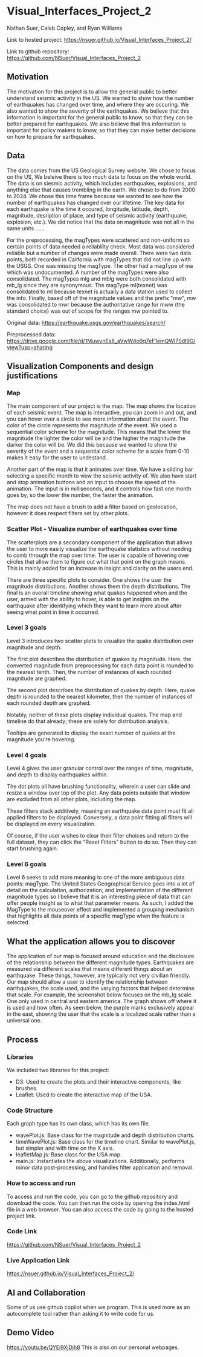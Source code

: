 # Visual_Interfaces_Project_2
Nathan Suer, Caleb Copley, and Ryan Williams

Link to hosted project: https://nsuer.github.io/Visual_Interfaces_Project_2/

Link to github repository: https://github.com/NSuer/Visual_Interfaces_Project_2

## Motivation
The motivation for this project is to allow the general public to better understand seismic activity in the US. We wanted to show how the number of earthquakes has changed over time, and where they are occuring. We also wanted to show the severity of the earthquakes. We believe that this information is important for the general public to know, so that they can be better prepared for earthquakes. We also believe that this information is important for policy makers to know, so that they can make better decisions on how to prepare for earthquakes.

## Data
The data comes from the US Geological Survey website. We chose to focus on the US, We beleive there is too much data to focus on the whole world. The data is on siesmic activity, which includes earthquakes, explosions, and anything else that causes trembling in the earth. We chose to do from 2000 to 2024. We chose this time frame because we wanted to see how the number of earthquakes has changed over our lifetime. The key data for each earthquake is the time it occured, longitude, latitude, depth, magnitude, desription of place, and type of seismic activity (earthquake, explosion, etc.). We did notice that the data on magnitude was not all in the same units ......

For the preprocessing, the magTypes were scattered and non-uniform so certain points of data needed a reliability check. Most data was considered reliable but a number of changes were made overall. There were two data points, both recorded in California with magTypes that did not line up with the USGS. One was missing the magType. The other had a magType of ma which was undocumented. A number of the magTypes were also consolidated. The magTypes mlg and mblg were both consolidated with mb_lg since they are synonymous. The magType ml(texnet) was consolidated to ml because texnet is actually a data station used to collect the info. Finally, based off of the magnitude values and the prefix "mw", mw was consolidated to mwr because the authoritative range for mww (the standard choice) was out of scope for the ranges mw pointed to.

Original data: https://earthquake.usgs.gov/earthquakes/search/

Preprocessed data: https://drive.google.com/file/d/1MuwynEs8_aVwW4o9q7eF1emQWI7Sdl9G/view?usp=sharing

## Visualization Components and design justifications

### Map
The main component of our project is the map. The map shows the location of each seismic event. The map is interactive, you can zoom in and out, and you can hover over a circle to see more information about the event. The color of the circle represents the magnitude of the event. We used a sequential color scheme for the magnitude. This means that the lower the magnitude the lighter the color will be and the higher the magnitude the darker the color will be. We did this because we wanted to show the severity of the event and a sequential color scheme for a scale from 0-10 makes it easy for the user to undestand.

Another part of the map is that it animates over time. We have a sliding bar selecting a specific month to view the seismic activity of. We also have start and stop animation buttons and an input to choose the speed of the animation. The input is in milliseconds, and it controls how fast one month goes by, so the lower the number, the faster the animation.

The map does not have a brush to add a filter based on geolocation, however it does respect filters set by other plots.

### Scatter Plot - Visualize number of earthquakes over time
The scatterplots are a secondary component of the application that allows the user to more easily visualize the earthquake statistics without needing to comb through the map over time. The user is capable of hovering over circles that allow them to figure out what that point on the graph means. This is mainly added for an increase in insight and clarity on the users end.

There are three specific plots to consider. One shows the user the magnitude distributions. Another shows them the depth distributions. The final is an overall timeline showing what quakes happened when and the user, armed with the ability to hover, is able to get insights on the earthquake after identifying which they want to learn more about after seeing what point in time it occurred.

### Level 3 goals
Level 3 introduces two scatter plots to visualize the quake distribution over magnitude and depth. 

The first plot describes the distribution of quakes by magnitude. Here, the converted magnitude from preprocessing  for each data point is rounded to the nearest tenth. Then, the number of instances of each rounded magnitude are graphed. 

The second plot describes the distribution of quakes by depth. Here, quake depth is rounded to the nearest kilometer, then the number of instances of each rounded depth are graphed.

Notably, neither of these plots display individual quakes. The map and timeline do that already; these are solely for distribution analysis. 

Tooltips are generated to display the exact number of quakes at the magnitude you're hovering. 

### Level 4 goals
Level 4 gives the user granular control over the ranges of time, magnitude, and depth to display earthquakes within. 

The dot plots all have brushing functionality, wherein a user can slide and resize a window over top of the plot. Any data points outside that window are excluded from all other plots, including the map. 

These filters stack additively, meaning an earthquake data point must fit all applied filters to be displayed. Conversely, a data point fitting all filters will be displayed on every visualization.

Of course, if the user wishes to clear their filter choices and return to the full dataset, they can click the "Reset Filters" button to do so. Then they can start brushing again. 

### Level 6 goals
Level 6 seeks to add more meaning to one of the more ambiguous data points: magType. The United States Geographical Service goes into a lot of detail on the calculation, authorization, and implementation of the different magnitude types so I believe that it is an interesting piece of data that can offer people insight as to what that parameter means. As such, I added the MagType to the mouseover effect and implemented a grouping mechanism that highlights all data points of a specific magType when the feature is selected.   

## What the application allows you to discover
The application of our map is focused around education and the disclosure of the relationship between the different magnitude types. Earthquakes are measured via different scales that means different things about an earthquake. These things, however, are typically not very civilian friendly. Our map should allow a user to identify the relationship between earthquakes, the scale used, and the varying factors that helped determine that scale. For example, the screenshot below focuses on the mb_lg scale. One only used in central and eastern america. The graph shows off where it is used and how often. As seen below, the purple marks exclusively appear in the east, showing the user that the scale is a localized scale rather than a universal one.

## Process

### Libraries
We included two libraries for this project:
 - D3: Used to create the plots and their interactive components, like brushes.
 - Leaflet: Used to create the interactive map of the USA. 

### Code Structure
Each graph type has its own class, which has its own file. 
 - wavePlot.js: Base class for the magnitude and depth distribution charts. 
 - timeWavePlot.js: Base class for the timeline chart. Similar to wavePlot.js, but simpler and with time on the X axis. 
 - leafletMap.js: Base class for the USA map. 
 - main.js: Instantiates the above visualizations. Additionally, performs minor data post-processing, and handles filter application and removal.

### How to access and run
To access and run the code, you can go to the github repository and download the code. You can then run the code by opening the index.html file in a web browser. You can also access the code by going to the hosted project link.

### Code Link

https://github.com/NSuer/Visual_Interfaces_Project_2

### Live Application Link

https://nsuer.github.io/Visual_Interfaces_Project_2/

## AI and Collaboration
Some of us use github copilot when we program. This is used more as an autocomplete tool rather than asking it to write code for us.

## Demo Video
https://youtu.be/QYEi9XjDjh8
This is also on our personal webpages.
